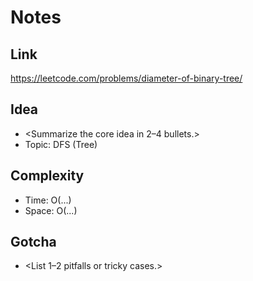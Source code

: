 # Notes

## Link
https://leetcode.com/problems/diameter-of-binary-tree/

## Idea
- <Summarize the core idea in 2–4 bullets.>
- Topic: DFS (Tree)

## Complexity
- Time: O(...)
- Space: O(...)

## Gotcha
- <List 1–2 pitfalls or tricky cases.>
